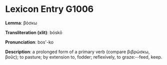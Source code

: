 # Lexicon Entry G1006

**Lemma**: βόσκω

**Transliteration (xlit)**: bóskō

**Pronunciation**: bos'-ko

**Description**:
a prolonged form of a primary verb (compare βιβρώσκω, βοῦς); to pasture; by extension to, fodder; reflexively, to graze:--feed, keep.
